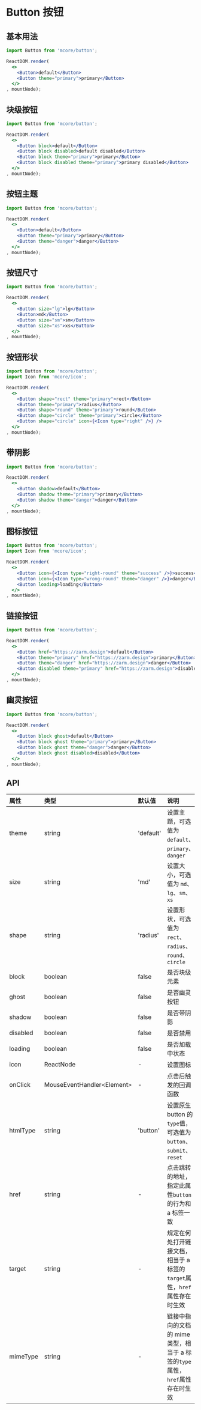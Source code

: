 # Button 按钮



## 基本用法
```jsx
import Button from 'mcore/button';

ReactDOM.render(
  <>
    <Button>default</Button>
    <Button theme="primary">primary</Button>
  </>
, mountNode);
```



## 块级按钮
```jsx
import Button from 'mcore/button';

ReactDOM.render(
  <>
    <Button block>default</Button>
    <Button block disabled>default disabled</Button>
    <Button block theme="primary">primary</Button>
    <Button block disabled theme="primary">primary disabled</Button>
  </>
, mountNode);
```



## 按钮主题
```jsx
import Button from 'mcore/button';

ReactDOM.render(
  <>
    <Button>default</Button>
    <Button theme="primary">primary</Button>
    <Button theme="danger">danger</Button>
  </>
, mountNode);
```



## 按钮尺寸
```jsx
import Button from 'mcore/button';

ReactDOM.render(
  <>
    <Button size="lg">lg</Button>
    <Button>md</Button>
    <Button size="sm">sm</Button>
    <Button size="xs">xs</Button>
  </>
, mountNode);
```



## 按钮形状
```jsx
import Button from 'mcore/button';
import Icon from 'mcore/icon';

ReactDOM.render(
  <>
    <Button shape="rect" theme="primary">rect</Button>
    <Button theme="primary">radius</Button>
    <Button shape="round" theme="primary">round</Button>
    <Button shape="circle" theme="primary">circle</Button>
    <Button shape="circle" icon={<Icon type="right" />} />
  </>
, mountNode);
```



## 带阴影
```jsx
import Button from 'mcore/button';

ReactDOM.render(
  <>
    <Button shadow>default</Button>
    <Button shadow theme="primary">primary</Button>
    <Button shadow theme="danger">danger</Button>
  </>
, mountNode);
```



## 图标按钮
```jsx
import Button from 'mcore/button';
import Icon from 'mcore/icon';

ReactDOM.render(
  <>
    <Button icon={<Icon type="right-round" theme="success" />}>success</Button>
    <Button icon={<Icon type="wrong-round" theme="danger" />}>danger</Button>
    <Button loading>loading</Button>
  </>
, mountNode);
```



## 链接按钮
```jsx
import Button from 'mcore/button';

ReactDOM.render(
  <>
    <Button href="https://zarm.design">default</Button>
    <Button theme="primary" href="https://zarm.design">primary</Button>
    <Button theme="danger" href="https://zarm.design">danger</Button>
    <Button disabled theme="primary" href="https://zarm.design">disabled</Button>
  </>
, mountNode);
```



## 幽灵按钮
```jsx
import Button from 'mcore/button';

ReactDOM.render(
  <>
    <Button block ghost>default</Button>
    <Button block ghost theme="primary">primary</Button>
    <Button block ghost theme="danger">danger</Button>
    <Button block ghost disabled>disabled</Button>
  </>
, mountNode);
```



## API

| 属性 | 类型 | 默认值 | 说明 |
| :--- | :--- | :--- | :--- |
| theme | string | 'default' | 设置主题，可选值为 `default`、`primary`、`danger` |
| size | string | 'md' | 设置大小，可选值为 `md`、`lg`、`sm`、`xs` |
| shape | string | 'radius' | 设置形状，可选值为 `rect`、`radius`、`round`、`circle` |
| block | boolean | false | 是否块级元素 |
| ghost | boolean | false | 是否幽灵按钮 |
| shadow | boolean | false | 是否带阴影 |
| disabled | boolean | false | 是否禁用 |
| loading | boolean | false | 是否加载中状态 |
| icon | ReactNode | - | 设置图标 |
| onClick | MouseEventHandler&lt;Element&gt; | - | 点击后触发的回调函数 |
| htmlType | string | 'button' | 设置原生 button 的`type`值，可选值为`button`、`submit`、`reset` |
| href | string | - | 点击跳转的地址，指定此属性`button`的行为和 a 标签一致 |
| target | string | - | 规定在何处打开链接文档，相当于 a 标签的`target`属性，`href`属性存在时生效 |
| mimeType | string | - | 链接中指向的文档的 mime 类型，相当于 a 标签的`type`属性，`href`属性存在时生效 |

